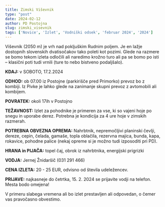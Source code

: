 ```yaml
---
title: Zimski Viševnik
type: "post"
date: 2024-02-12
author: PD Postojna
slug: zimski_visevnik
tags: ['Novice', 'Izlet', 'Vodniški odsek', 'februar 2024', '2024']
---
```


Viševnik (2050 m) je vrh nad pokljuškim Rudnim poljem. Je en lažje dostopnih slovenskih dvatisočakov tako poleti kot pozimi. Glede na razmere se bomo tekom izleta odločili ali naredimo krožno turo ali pa se bomo po isti – klasični poti tudi vrnili (ture to nebo bistveno podaljšalo).

**KDAJ:** v SOBOTO, 17.2.2024

**ODHOD:** ob 07.00 iz Postojne (parkirišče pred Primorko) prevoz bo z kombiji. Iz Pivke je lahko glede na zanimanje skupni prevoz z avtomobili ali kombijem.

**POVRATEK:** okoli 17ih v Postojno

**TEŽAVNOST:** Izlet za pohodnike je primeren za vse, ki so vajeni hoje po snegu in uporabe derez. Potrebna je kondicija za 4 ure hoje v zimskih razmerah. 

**POTREBNA OBVEZNA OPREMA:** Nahrbtnik, nepremočljivi planinski čevlji, dereze, cepin, čelada, gamaše, topla oblačila, rezervna majica, bunda, kapa, rokavice, pohodne palice (nekaj opreme si je možno tudi izposoditi pri PD).

**HRANA in PIJAČA:** topel čaj, obrok iz nahrbtnika, energijski prigrizki

**VODJA:**  Jernej Žnidaršič (031 291 466) 

**CENA IZLETA:** 20 - 25 EUR, odvisno od števila udeležencev.

**PRIJAVE:** najkasneje do četrtka, 15. 2. 2024 se prijavite vodji na telefon. Mesta bodo omejena!

V primeru slabega vremena ali  bo izlet prestavljen ali odpovedan, o čemer vas pravočasno obvestimo. 
